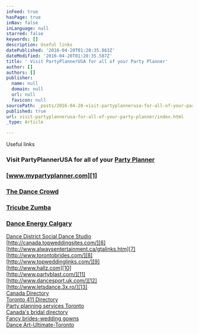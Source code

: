 ```yaml
---
inFeed: true
hasPage: true
inNav: false
inLanguage: null
starred: false
keywords: []
description: Useful links
datePublished: '2016-04-20T01:20:35.863Z'
dateModified: '2016-04-20T01:20:35.587Z'
title: ' Visit PartyPlannerUSA for all of your Party Planner'
author: []
authors: []
publisher:
  name: null
  domain: null
  url: null
  favicon: null
sourcePath: _posts/2016-04-20-visit-partyplannerusa-for-all-of-your-party-planner.md
published: true
url: visit-partyplannerusa-for-all-of-your-party-planner/index.html
_type: Article

---
```

Useful links

### Visit PartyPlannerUSA for all of your [Party Planner][0]

### [www.mypartyplanner.com][1]

### [The Dance Crowd][2]

### [Tricube Zumba][3]

### [Dance Energy Calgary][4]

[Dance District Social Dance Studio][5]  
[http://canada.topweddingsites.com/][6]  
[http://www.alwaysentertainment.ca/gtalinks.htm][7]  
[http://www.torontobrides.com/][8]  
[http://www.topweddinglinks.com/][9]  
[http://www.hallz.com][10]  
[http://www.partyblast.com/][11]  
[http://www.dancesport.uk.com/][12]  
[http://www.letsdance.3x.ro/][13]  
[Canada Directory][14]  
[Toronto 411 Directory][15]  
[Party planning services Toronto][16]  
[Canada's bridal directory][17]  
[Fancy brides-wedding gowns][18]  
[Dance Art-Ultimate-Toronto][19]

[0]: http://partyplannerusa.com/
[1]: http://www.mypartyplanner.com/
[2]: http://www.thedancecrowd.com/
[3]: http://www.tricubezumba.com/
[4]: http://www.dancenergy.ca/
[5]: null
[6]: http://canada.topweddingsites.com/index.html?cristina
[7]: http://www.alwaysentertainment.ca/gtalinks.htm
[8]: http://www.torontobrides.com/
[9]: http://www.topweddinglinks.com/
[10]: http://www.hallz.com/
[11]: http://www.partyblast.com/
[12]: http://www.dancesport.uk.com/wear/sizing.htm
[13]: http://www.letsdance.3x.ro/Filme/filme.htm
[14]: http://www.canadadirectory.net/
[15]: http://toronto411.com/
[16]: http://www.weddingplanningdirectory.com/
[17]: http://www.canadasbridaldirectory.com/
[18]: http://www.fancybridestoronto.ca/
[19]: http://www.ultimatetoronto.com/richmondhill/danceartstudio/dancinglessons.html